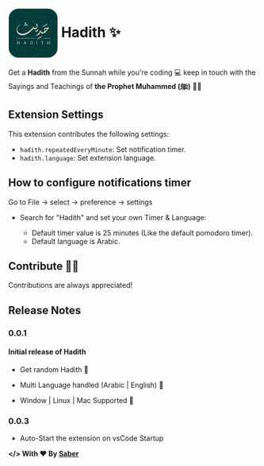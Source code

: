 # <img align="center" width="100" height="100" src="./assets/icon.png"> Hadith ✨

<!-- ![](./assets/icon.png) -->

Get a **Hadith** from the Sunnah while you're coding 💻 keep in touch with the Sayings and Teachings of **the Prophet Muhammed (ﷺ)** 🕌💚

## Extension Settings

This extension contributes the following settings:

- `hadith.repeatedEveryMinute`: Set notification timer.
- `hadith.language`: Set extension language.

## How to configure notifications timer

Go to File -> select -> preference -> settings

- Search for "Hadith" and set your own Timer & Language:

  - Default timer value is 25 minutes (Like the default pomodoro timer).
  - Default language is Arabic.

## Contribute 🧑‍💻

Contributions are always appreciated!

## Release Notes

### 0.0.1

#### Initial release of Hadith

- Get random Hadith 🚀

- Multi Language handled (Arabic | English) 🚀

- Window | Linux | Mac Supported 🚀

### 0.0.3

- Auto-Start the extension on vsCode Startup

**</> With ❤️ By <a href="https://twitter.com/msaber__">Saber</a>**
